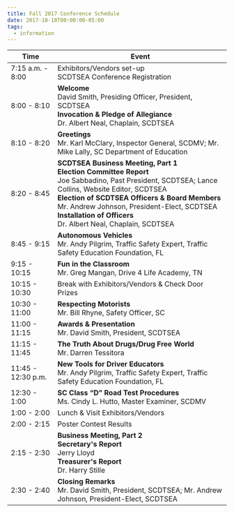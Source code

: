```yaml
---
title: Fall 2017 Conference Schedule
date: 2017-10-18T00:00:00-05:00
tags:
  - information
---
```

|Time|Event|
|----|-----|
|7:15 a.m. - 8:00|Exhibitors/Vendors set-up<br>SCDTSEA Conference Registration|
|8:00 - 8:10|**Welcome**<br>David Smith, Presiding Officer, President, SCDTSEA<br>**Invocation &amp; Pledge of Allegiance**<br>Dr. Albert Neal, Chaplain, SCDTSEA|
|8:10 - 8:20|**Greetings**<br>Mr. Karl McClary, Inspector General, SCDMV; Mr. Mike Lally, SC Department of Education|
|8:20 - 8:45|**SCDTSEA Business Meeting, Part 1**<br>**Election Committee Report**<br>Joe Sabbadino, Past President, SCDTSEA; Lance Collins, Website Editor, SCDTSEA<br>**Election of SCDTSEA Officers &amp; Board Members**<br>Mr. Andrew Johnson, President-Elect, SCDTSEA<br>**Installation of Officers**<br>Dr. Albert Neal, Chaplain, SCDTSEA|
|8:45 - 9:15|**Autonomous Vehicles**<br>Mr. Andy Pilgrim, Traffic Safety Expert, Traffic Safety Education Foundation, FL|
|9:15 - 10:15|**Fun in the Classroom**<br>Mr. Greg Mangan, Drive 4 Life Academy, TN|
|10:15 - 10:30|Break with Exhibitors/Vendors & Check Door Prizes|
|10:30 - 11:00|**Respecting Motorists**<br>Mr. Bill Rhyne, Safety Officer, SC|
|11:00 - 11:15|**Awards &amp; Presentation**<br>Mr. David Smith, President, SCDTSEA|
|11:15 - 11:45|**The Truth About Drugs/Drug Free World**<br> Mr. Darren Tessitora|
|11:45 - 12:30 p.m.|**New Tools for Driver Educators**<br>Mr. Andy Pilgrim, Traffic Safety Expert, Traffic Safety Education Foundation, FL|
|12:30 - 1:00|**SC Class &ldquo;D&rdquo; Road Test Procedures**<br>Ms. Cindy L. Hutto, Master Examiner, SCDMV|
|1:00 - 2:00|Lunch &amp; Visit Exhibitors/Vendors|
|2:00 - 2:15|Poster Contest Results|
|2:15 - 2:30|**Business Meeting, Part 2**<br>**Secretary's Report**<br>Jerry Lloyd<br>**Treasurer's Report**<br>Dr. Harry Stille|
|2:30 - 2:40|**Closing Remarks**<br>Mr. David Smith, President, SCDTSEA; Mr. Andrew Johnson, President-Elect, SCDTSEA|
